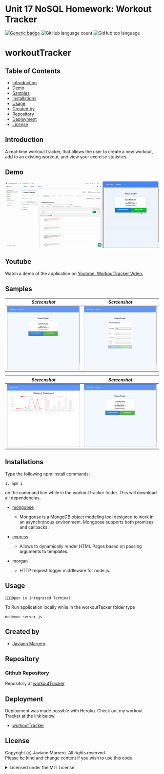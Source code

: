 # Unit 17 NoSQL Homework: Workout Tracker
[![Generic badge](https://img.shields.io/badge/license-MIT-<COLOR>.svg)](#license)
![GitHub language count](https://img.shields.io/github/languages/count/javiistacks/workouttracker)
![GitHub top language](https://img.shields.io/github/languages/top/javiistacks/workouttracker)

# workoutTracker

## Table of Contents
* [Introduction](#introduction)
* [Demo](#demo)
* [Samples](#samples)
* [Installations](#installations)
* [Usage](#usage)
* [Created by](#created-by)
* [Repository](#repository)
* [Deployment](#deployment)
* [License](#license)


## Introduction
A real-time workout tracker, that allows the user to create a new workout, add to an existing workout, and view your exercise statistics.

## Demo
![Screencast Demo](./assets/img/tracker.gif)

## Youtube
Watch a demo of the application on [Youtube. WorkoutTracker Video.](https://www.youtube.com/watch?v=kLWtbrKn7qc)

## Samples

| ***Screenshot***                   | ***Screenshot***                      |
| :--------------------------------: | :-----------------------------------: |
| <img src="./assets/img/1.png">     | <img src="./assets/img/2.png">        |

| ***Screenshot***                   | ***Screenshot***                      |
| :--------------------------------: | :-----------------------------------: |
| <img src="./assets/img/3.png">     | <img src="./assets/img/4.png">       |


## Installations
Type the following npm install commands: 
```
1. npm i
```
on the command line while in the workoutTracker folder. This will download all dependencies. 
 
* [mongoose](https://www.npmjs.com/package/mongoose)
  * Mongoose is a MongoDB object modeling tool designed to work in an asynchronous environment. Mongoose supports both promises and callbacks.

* [express](https://www.npmjs.com/package/express)
  * Allows to dynamically render HTML Pages based on passing arguments to templates.
  
* [morgan](https://www.npmjs.com/package/morgan)
  * HTTP request logger middleware for node.js.
  

## Usage

`👨🏽‍💻Open in Integrated Terminal`

To Run application locally while in the workoutTacker folder type 
```
nodemon server.js 
```

## Created by
* [Javiann Marrero](https://github.com/javiistacks)


## Repository
### Github Repository
Repository at [workoutTracker](https://github.com/javiistacks/workouttracker)

## Deployment
Deployment was made possible with Heroku. 
Check out my workout Tracker at the link below.

* [workoutTracker](https://peaceful-depths-95115.herokuapp.com/?id=60bbf44080773000156a4913/)

## License

Copyright (c) Javiann Marrero. All rights reserved.<br>
Please be kind and change content if you wish to use this code.

<details><summary>Licensed under the MIT License</summary>

Copyright (c) 2021 - present | Javiann Marrero

<blockquote>
Permission is hereby granted, free of charge, to any person obtaining a copy
of this software and associated documentation files (the "Software"), to deal
in the Software without restriction, including without limitation the rights
to use, copy, modify, merge, publish, distribute, sublicense, and/or sell
copies of the Software, and to permit persons to whom the Software is
furnished to do so, subject to the following conditions:

The above copyright notice and this permission notice shall be included in all
copies or substantial portions of the Software.

THE SOFTWARE IS PROVIDED "AS IS", WITHOUT WARRANTY OF ANY KIND, EXPRESS OR
IMPLIED, INCLUDING BUT NOT LIMITED TO THE WARRANTIES OF MERCHANTABILITY,
FITNESS FOR A PARTICULAR PURPOSE AND NONINFRINGEMENT. IN NO EVENT SHALL THE
AUTHORS OR COPYRIGHT HOLDERS BE LIABLE FOR ANY CLAIM, DAMAGES OR OTHER
LIABILITY, WHETHER IN AN ACTION OF CONTRACT, TORT OR OTHERWISE, ARISING FROM,
OUT OF OR IN CONNECTION WITH THE SOFTWARE OR THE USE OR OTHER DEALINGS IN THE
SOFTWARE.
</blockquote>
</details>
